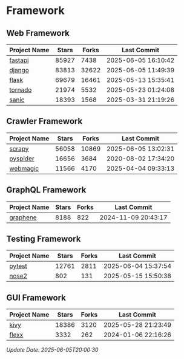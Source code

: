 # Framework

## Web Framework
| Project Name | Stars | Forks | Last Commit |
| ------------ | ----- | ----- | ----------- |
| [fastapi](https://github.com/fastapi/fastapi) | 85927 | 7438 | 2025-06-05 16:10:42 |
| [django](https://github.com/django/django) | 83813 | 32622 | 2025-06-05 11:49:39 |
| [flask](https://github.com/pallets/flask) | 69679 | 16461 | 2025-05-13 15:35:41 |
| [tornado](https://github.com/tornadoweb/tornado) | 21974 | 5532 | 2025-05-23 01:24:08 |
| [sanic](https://github.com/sanic-org/sanic) | 18393 | 1568 | 2025-03-31 21:19:26 |

## Crawler Framework
| Project Name | Stars | Forks | Last Commit |
| ------------ | ----- | ----- | ----------- |
| [scrapy](https://github.com/scrapy/scrapy) | 56058 | 10869 | 2025-06-05 13:02:31 |
| [pyspider](https://github.com/binux/pyspider) | 16656 | 3684 | 2020-08-02 17:34:20 |
| [webmagic](https://github.com/code4craft/webmagic) | 11566 | 4170 | 2025-04-04 09:33:13 |

## GraphQL Framework
| Project Name | Stars | Forks | Last Commit |
| ------------ | ----- | ----- | ----------- |
| [graphene](https://github.com/graphql-python/graphene) | 8188 | 822 | 2024-11-09 20:43:17 |

## Testing Framework
| Project Name | Stars | Forks | Last Commit |
| ------------ | ----- | ----- | ----------- |
| [pytest](https://github.com/pytest-dev/pytest) | 12761 | 2811 | 2025-06-04 15:37:54 |
| [nose2](https://github.com/nose-devs/nose2) | 802 | 131 | 2025-05-15 15:50:38 |

## GUI Framework
| Project Name | Stars | Forks | Last Commit |
| ------------ | ----- | ----- | ----------- |
| [kivy](https://github.com/kivy/kivy) | 18386 | 3120 | 2025-05-28 21:23:49 |
| [flexx](https://github.com/flexxui/flexx) | 3332 | 262 | 2024-01-06 22:16:26 |

*Update Date: 2025-06-05T20:00:30*